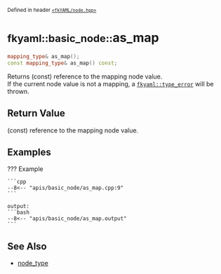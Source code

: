 <small>Defined in header [`<fkYAML/node.hpp>`](https://github.com/fktn-k/fkYAML/blob/develop/include/fkYAML/node.hpp)</small>

# <small>fkyaml::basic_node::</small>as_map

```cpp
mapping_type& as_map();
const mapping_type& as_map() const;
```

Returns (const) reference to the mapping node value.  
If the current node value is not a mapping, a [`fkyaml::type_error`](../exception/type_error.md) will be thrown.  

## **Return Value**

(const) reference to the mapping node value.  

## **Examples**

??? Example

    ```cpp
    --8<-- "apis/basic_node/as_map.cpp:9"
    ```

    output:
    ```bash
    --8<-- "apis/basic_node/as_map.output"
    ```

## **See Also**

* [node_type](../node_type.md)
